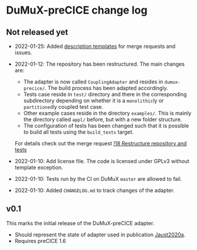 # DuMuX-preCICE change log

## Not released yet

- 2022-01-25: Added [description templates](https://docs.gitlab.com/ee/user/project/description_templates.html) for merge requests and issues.
- 2022-01-12: The repository has been restructured. The main changes are:

  - The adapter is now called `CouplingAdapter` and resides in `dumux-precice/`. The build process has been adapted accordingly.
  - Tests case reside in `test/` directory and there in the corresponding subdirectory depending on whether it is a `monolithic`ly or `partitioned`ly coupled test case.
  - Other example cases reside in the directory `examples/`. This is mainly the directory called `appl/` before, but with a new folder structure.
  - The configuration of tests has been changed such that it is possible to build all tests using the `build_tests` target.

  For details check out the merge request [!18 Restructure repository and tests](https://git.iws.uni-stuttgart.de/dumux-appl/dumux-precice/-/merge_requests/18)
- 2022-01-10: Add license file. The code is licensed under GPLv3 without template exception.
- 2022-01-10: Tests run by the CI on DuMuX `master` are allowed to fail.
- 2022-01-10: Added `CHANGELOG.md` to track changes of the adapter.

## v0.1

This marks the initial release of the DuMuX-preCICE adapter.

- Should represent the state of adapter used in publication [Jaust2020a](https://git.iws.uni-stuttgart.de/dumux-pub/jaust2020a).
- Requires preCICE 1.6